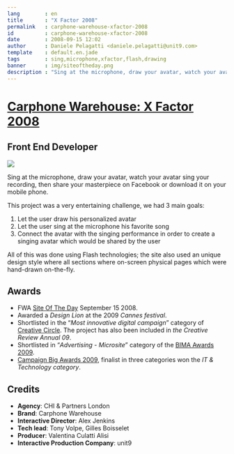 ```yaml
---
lang        : en
title       : "X Factor 2008"
permalink   : carphone-warehouse-xfactor-2008
id          : carphone-warehouse-xfactor-2008
date        : 2008-09-15 12:02
author      : Daniele Pelagatti <daniele.pelagatti@unit9.com>
template    : default.en.jade
tags        : sing,microphone,xfactor,flash,drawing
banner      : img/siteoftheday.png
description : "Sing at the microphone, draw your avatar, watch your avatar sing your recording, then share your masterpiece on Facebook or download it on your mobile phone."
---
```


# [Carphone Warehouse: X Factor 2008](http://www.unit9.com/project/carphone-warehouse-x-factor-sponsorship-2008) #
## Front End Developer ##

[![](#{base}/img/carphone_warehouse_big.jpg)](http://www.unit9.com/project/carphone-warehouse-x-factor-sponsorship-2008)

Sing at the microphone, draw your avatar, watch your avatar sing your recording, then share your masterpiece on Facebook or download it on your
mobile phone.

This project was a very entertaining challenge, we had 3 main goals:

1. Let the user draw his personalized avatar
2. Let the user sing at the microphone his favorite song
3. Connect the avatar with the singing performance in order to create a singing avatar which would be shared by the user

All of this was done using Flash technologies; the site also used an unique design style where all sections where on-screen physical pages which were hand-drawn on-the-fly.

## Awards ##

  * FWA [Site Of The Day](http://www.thefwa.com/site/carphone-warehouse-x-factor-challenge) September 15 2008.
  * Awarded a _Design Lion_ at the 2009 _Cannes festival_.
  * Shortlisted in the “_Most innovative digital campaign_” category of [Creative Circle](http://www.creativecircle.co.uk/2009/shortlist.htm). The project has also been included in _the Creative Review Annual 09_.
  * Shortlisted in “_Advertising - Microsite_” category of the [BIMA Awards 2009](http://www.bimaawards.com/shortlist/#advertising5).
  * [Campaign Big Awards 2009](http://www.campaignbigawards.com), finalist in three categories won the _IT & Technology category_.

## Credits ##

 * **Agency**: CHI & Partners London 
 * **Brand**: Carphone Warehouse 
 * **Interactive Director**: Alex Jenkins 
 * **Tech lead**: Tony Volpe, Gilles Boisselet 
 * **Producer**: Valentina Culatti Alisi 
 * **Interactive Production Company**: unit9

